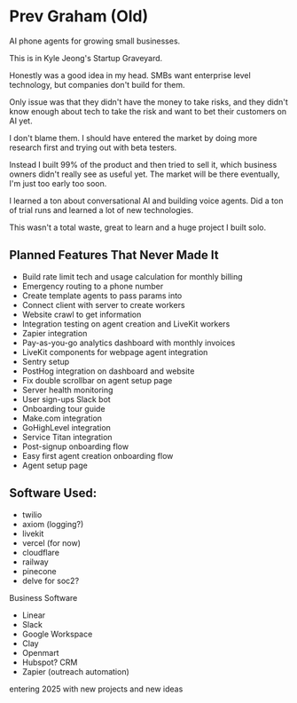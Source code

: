 # Prev Graham (Old)

AI phone agents for growing small businesses.

This is in Kyle Jeong's Startup Graveyard.

Honestly was a good idea in my head. SMBs want enterprise level technology, but companies don't build for them.

Only issue was that they didn't have the money to take risks, and they didn't know enough about tech to take the risk and want to bet their customers on AI yet. 

I don't blame them. I should have entered the market by doing more research first and trying out with beta testers.

Instead I built 99% of the product and then tried to sell it, which business owners didn't really see as useful yet. The market will be there eventually, I'm just too early too soon.

I learned a ton about conversational AI and building voice agents. Did a ton of trial runs and learned a lot of new technologies.

This wasn't a total waste, great to learn and a huge project I built solo.

## Planned Features That Never Made It

- Build rate limit tech and usage calculation for monthly billing
- Emergency routing to a phone number
- Create template agents to pass params into
- Connect client with server to create workers
- Website crawl to get information
- Integration testing on agent creation and LiveKit workers
- Zapier integration
- Pay-as-you-go analytics dashboard with monthly invoices
- LiveKit components for webpage agent integration
- Sentry setup
- PostHog integration on dashboard and website
- Fix double scrollbar on agent setup page
- Server health monitoring
- User sign-ups Slack bot
- Onboarding tour guide
- Make.com integration
- GoHighLevel integration
- Service Titan integration
- Post-signup onboarding flow
- Easy first agent creation onboarding flow
- Agent setup page


## Software Used:

- twilio
- axiom (logging?)
- livekit
- vercel (for now)
- cloudflare
- railway
- pinecone
- delve for soc2?

Business Software

- Linear
- Slack
- Google Workspace
- Clay
- Openmart
- Hubspot? CRM
- Zapier (outreach automation)


entering 2025 with new projects and new ideas 